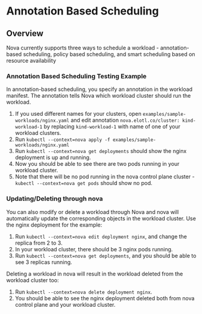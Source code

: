 # Annotation Based Scheduling

## Overview

Nova currently supports three ways to schedule a workload - annotation-based scheduling, policy based scheduling, and smart scheduling based on resource availability

### Annotation Based Scheduling Testing Example

In annotation-based scheduling, you specify an annotation in the workload manifest. The annotation tells Nova which workload cluster should run the workload.

1. If you used different names for your clusters, open `examples/sample-workloads/nginx.yaml` and edit annotation `nova.elotl.co/cluster: kind-workload-1` by replacing  `kind-workload-1` with name of one of your workload clusters.
2. Run `kubectl --context=nova apply -f examples/sample-workloads/nginx.yaml`
3. Run `kubectl --context=nova get deployments` should show the nginx deployment is up and running.
4. Now you should be able to see there are two pods running in your workload cluster.
5. Note that there will be no pod running in the nova control plane cluster - `kubectl --context=nova get pods` should show no pod.

### Updating/Deleting through nova

You can also modify or delete a workload through Nova and nova will automatically update the corresponding objects in the workload cluster.
Use the nginx deployment for the example:

1. Run `kubectl --context=nova edit deployment nginx`, and change the replica from 2 to 3.
2. In your workload cluster, there should be 3 nginx pods running.
3. Run `kubectl --context=nova get deployments`, and you should be able to see 3 replicas running.

Deleting a workload in nova will result in the workload deleted from the workload cluster too:
1. Run `kubectl --context=nova delete deployment nginx`.
2. You should be able to see the nginx deployment deleted both from nova control plane and your workload cluster.
